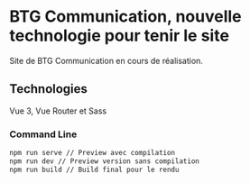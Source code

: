 # BTG Communication, nouvelle technologie pour tenir le site

Site de BTG Communication en cours de réalisation.

## Technologies

Vue 3, Vue Router et Sass

### Command Line

````bash
npm run serve // Preview avec compilation
npm run dev // Preview version sans compilation
npm run build // Build final pour le rendu
````